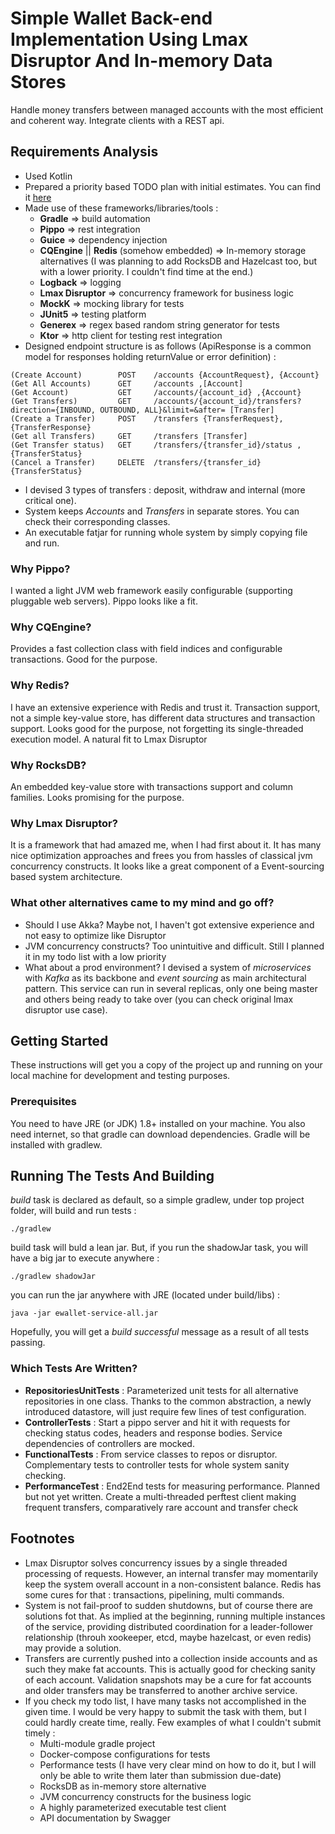 # Simple Wallet Back-end Implementation Using Lmax Disruptor And In-memory Data Stores
Handle money transfers between managed accounts with the most efficient and coherent way. Integrate clients with a REST api.

## Requirements Analysis
* Used Kotlin
* Prepared a priority based TODO plan with initial estimates. You can find it [here](TODO.md)
* Made use of these frameworks/libraries/tools :
     * __Gradle__ => build automation
     * __Pippo__ => rest integration
     * __Guice__ => dependency injection
     * __CQEngine__ || __Redis__ (somehow embedded) => In-memory storage alternatives (I was planning to add RocksDB and Hazelcast too, but with a lower priority. I couldn't find time at the end.)
     * __Logback__ => logging
     * __Lmax Disruptor__ => concurrency framework for business logic
     * __MockK__ => mocking library for tests
     * __JUnit5__ => testing platform
     * __Generex__ => regex based random string generator for tests
     * __Ktor__ => http client for testing rest integration 
* Designed endpoint structure is as follows (ApiResponse is a common model for responses holding returnValue or error definition) :
```
(Create Account)        POST    /accounts {AccountRequest}, {Account}
(Get All Accounts)      GET     /accounts ,[Account]
(Get Account)           GET     /accounts/{account_id} ,{Account}
(Get Transfers)         GET     /accounts/{account_id}/transfers?direction={INBOUND, OUTBOUND, ALL}&limit=&after= [Transfer]
(Create a Transfer)     POST    /transfers {TransferRequest}, {TransferResponse}
(Get all Transfers)     GET     /transfers [Transfer]
(Get Transfer status)   GET     /transfers/{transfer_id}/status ,{TransferStatus}
(Cancel a Transfer)     DELETE  /transfers/{transfer_id} {TransferStatus}
```
* I devised 3 types of transfers : deposit, withdraw and internal (more critical one).
* System keeps _Accounts_ and _Transfers_ in separate stores. You can check their corresponding classes.
* An executable fatjar for running whole system by simply copying file and run. 

### Why Pippo?
I wanted a light JVM web framework easily configurable (supporting pluggable web servers). Pippo looks like a fit.

### Why CQEngine?
Provides a fast collection class with field indices and configurable transactions. Good for the purpose.

### Why Redis?
I have an extensive experience with Redis and trust it. Transaction support, not a simple key-value store, has different data structures and transaction support. Looks good for the purpose, not forgetting its single-threaded execution model. A natural fit to Lmax Disruptor

### Why RocksDB?
An embedded key-value store with transactions support and column families. Looks promising for the purpose.   

### Why Lmax Disruptor?
It is a framework that had amazed me, when I had first about it. It has many nice optimization approaches and frees you from hassles of classical jvm concurrency constructs. It looks like a great component of a Event-sourcing based system architecture.  

### What other alternatives came to my mind and go off?
* Should I use Akka? Maybe not, I haven't got extensive experience and not easy to optimize like Disruptor
* JVM concurrency constructs? Too unintuitive and difficult. Still I planned it in my todo list with a low priority
* What about a prod environment? I devised a system of _microservices_ with _Kafka_ as its backbone and _event sourcing_ as main architectural pattern. This service can run in several replicas, only one being master and others being ready to take over (you can check original lmax disruptor use case).  

## Getting Started

These instructions will get you a copy of the project up and running on your local machine for development and testing purposes. 

### Prerequisites

You need to have JRE (or JDK) 1.8+ installed on your machine. You also need internet, so that gradle can download dependencies. Gradle will be installed with gradlew.

## Running The Tests And Building

_build_ task is declared as default, so a simple gradlew, under top project folder, will build and run tests :
```
./gradlew
```
build task will buld a lean jar. But, if you run the shadowJar task, you will have a big jar to execute anywhere :
```
./gradlew shadowJar
```
you can run the jar anywhere with JRE (located under build/libs) :
```
java -jar ewallet-service-all.jar
```

Hopefully, you will get a _build successful_ message as a result of all tests passing.
### Which Tests Are Written?
* __RepositoriesUnitTests__ : Parameterized unit tests for all alternative repositories in one class. Thanks to the common abstraction, a newly introduced datastore, will just require few lines of test configuration.
* __ControllerTests__ : Start a pippo server and hit it with requests for checking status codes, headers and response bodies. Service dependencies of controllers are mocked.
* __FunctionalTests__ : From service classes to repos or disruptor. Complementary tests to controller tests for whole system sanity checking.
* __PerformanceTest__ : End2End tests for measuring performance. Planned but not yet written. Create a multi-threaded perftest client making frequent transfers, comparatively rare account and transfer check

## Footnotes
* Lmax Disruptor solves concurrency issues by a single threaded processing of requests. However, an internal transfer may momentarily keep the system overall account in a non-consistent balance. Redis has some cures for that : transactions, pipelining, multi commands.
* System is not fail-proof to sudden shutdowns, but of course there are solutions fot that. As implied at the beginning, running multiple instances of the service, providing distributed coordination for a leader-follower relationship (throuh xookeeper, etcd, maybe hazelcast, or even redis) may provide a solution.
* Transfers are currently pushed into a collection inside accounts and as such they make fat accounts. This is actually good for checking sanity of each account. Validation snapshots may be a cure for fat accounts and older transfers may be transferred to another archive service.
* If you check my todo list, I have many tasks not accomplished in the given time. I would be very happy to submit the task with them, but I could hardly create time, really. Few examples of what I couldn't submit timely :
    * Multi-module gradle project
    * Docker-compose configurations for tests
    * Performance tests (I have very clear mind on how to do it, but I will only be able to write them later than submission due-date)
    * RocksDB as in-memory store alternative
    * JVM concurrency constructs for the business logic
    * A highly parameterized executable test client
    * API documentation by Swagger
     
